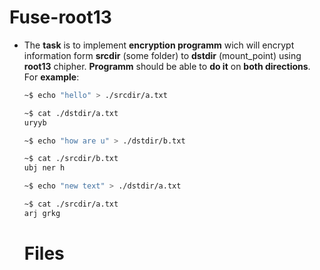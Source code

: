 # Fuse-root13

* The **task** is to implement **encryption programm** wich will encrypt information form **srcdir** (some folder) to **dstdir** (mount_point) using **root13** chipher. 
**Programm** should be able to **do it** on **both directions**. For **example**:
  ```sh
  ~$ echo "hello" > ./srcdir/a.txt
  
  ~$ cat ./dstdir/a.txt
  uryyb
  
  ~$ echo "how are u" > ./dstdir/b.txt
  
  ~$ cat ./srcdir/b.txt
  ubj ner h
  
  ~$ echo "new text" > ./dstdir/a.txt
  
  ~$ cat ./srcdir/a.txt
  arj grkg

  ```
  
  # Files 
